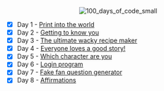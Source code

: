 <div align="center"> 
  
  ![100_days_of_code_small](https://github.com/user-attachments/assets/f11fb7a0-0104-4b72-a35c-917dd4d169b7)

</div>

- [x] Day 1 - [Print into the world](/Day%201%20-%20Print%20into%20the%20world/project_1.py)
- [x] Day 2 - [Getting to know you](/Day%202%20-%20Getting%20to%20know%20you/project_2.py)
- [x] Day 3 - [The ultimate wacky recipe maker](/Day%203%20-%20The%20ultimate%20wacky%20recipe%20maker/project_3.py)
- [x] Day 4 - [Everyone loves a good story!](/Day%204%20-%20Everyone%20loves%20a%20good%20story!/project_4.py)
- [x] Day 5 - [Which character are you](/Day%205%20-%20Which%20character%20are%20you/project_5.py)
- [x] Day 6 - [Login program](/Day%206%20-%20Login%20program/project_6.py)
- [x] Day 7 - [Fake fan question generator](/Day%207%20-%20Fake%20fan%20question%20generator/project_7.py)
- [x] Day 8 - [Affirmations](/Day%208%20-%20Affirmations/project_8.py)

